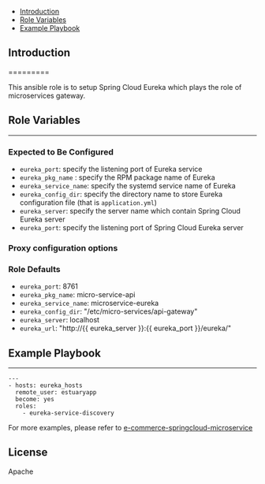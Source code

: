 * [Introduction](#1)
* [Role Variables](#2)
* [Example Playbook](#3)

## <a name="1">Introduction</a>
=========

This ansible role is to setup Spring Cloud Eureka which plays the role of microservices gateway.

## <a name="2">Role Variables</a>
--------------
### Expected to Be Configured

* `eureka_port`: specify the listening port of Eureka service
* `eureka_pkg_name` : specify the RPM package name of Eureka 
* `eureka_service_name`: specify the systemd service name of Eureka
* `eureka_config_dir`: specify the directory name to store Eureka configuration file (that is `application.yml`)
* `eureka_server`: specify the server name which contain Spring Cloud Eureka server
* `eureka_port`: specify the listening port of Spring Cloud Eureka server

### Proxy configuration options

### Role Defaults
* `eureka_port`: 8761
* `eureka_pkg_name`: micro-service-api
* `eureka_service_name`: microservice-eureka
* `eureka_config_dir`: "/etc/micro-services/api-gateway"
* `eureka_server`: localhost
* `eureka_url`: "http://{{ eureka_server }}:{{ eureka_port }}/eureka/"

## <a name="3">Example Playbook</a>
----------------

```
---
- hosts: eureka_hosts 
  remote_user: estuaryapp
  become: yes
  roles:
    - eureka-service-discovery

```    

For more examples, please refer to [e-commerce-springcloud-microservice](https://github.com/open-estuary/appbenchmark/tree/master/apps/e-commerce-solutions/e-commerce-springcloud-microservice)

License
-------

Apache

